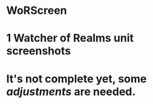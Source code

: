 # WoRScreen
# 1 Watcher of Realms unit screenshots

# It's not complete yet, some ***adjustments*** are needed.